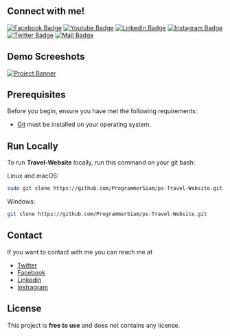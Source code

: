 ## Connect with me!

[![Facebook Badge](https://img.shields.io/badge/Facebook-1877F2?style=for-the-badge&logo=facebook&logoColor=white)](https://www.facebook.com/ProgrammerMehedihasansiam/) [![Youtube Badge](https://img.shields.io/badge/YouTube-FF0000?style=for-the-badge&logo=youtube&logoColor=white)](https://youtube.com) [![Linkedin Badge](https://img.shields.io/badge/LinkedIn-0077B5?style=for-the-badge&logo=linkedin&logoColor=white)](https://www.linkedin.com/in/programmersiam/) [![Instagram Badge](https://img.shields.io/badge/Instagram-E4405F?style=for-the-badge&logo=instagram&logoColor=white)](https://www.instagram.com/programmersiam/) [![Twitter Badge](https://img.shields.io/badge/Twitter-1DA1F2?style=for-the-badge&logo=twitter&logoColor=white)](https://twitter.com/ProgrammerSiam) [![Mail Badge](https://img.shields.io/badge/Gmail-D14836?style=for-the-badge&logo=gmail&logoColor=white)](mailto:mehedihasansiam.com@gmail.com)


## Demo Screeshots
  <a href="#" target="_blank">
      <img src="https://i.ibb.co/rvg0X95/github-banner.jpg" alt="Project Banner">
    </a>

## Prerequisites
Before you begin, ensure you have met the following requirements:

* [Git](https://git-scm.com/downloads "Download Git") must be installed on your operating system.

## Run Locally
To run **Travel-Website** locally, run this command on your git bash:

Linux and macOS:

```bash
sudo git clone https://github.com/ProgrammerSiam/ps-Travel-Website.git
```

Windows:

```bash
git clone https://github.com/ProgrammerSiam/ps-Travel-Website.git
```


## Contact
If you want to contact with me you can reach me at
</br>
-  [Twitter](https://twitter.com/ProgrammerSiam)
-  [Facebook](https://www.facebook.com/ProgrammerSiam.xyz)
-  [Linkedin](https://www.linkedin.com/in/programmersiam/)
-  [Instragram](https://www.instagram.com/programmersiam/)


## License
This project is <strong>free to use</strong>  and does not contains any license.






